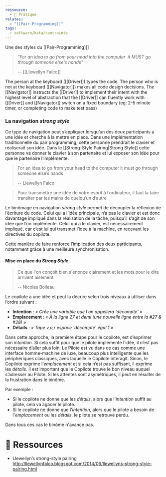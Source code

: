 ```yaml
---
ressource:
  - 🔧 Pratique
relates:
  - "[[Pair-Programming]]"
tags:
  - software/kata/contrainte
---
```

Une des styles du [[Pair-Programming]]]

> _"For an idea to go from your head into the computer_ 
> _it MUST go through someone else's hands"_
> 
> -- [[Llewellyn Falco]]

The person at the keyboard ([[Driver]]) types the code. 
The person who is not at the keyboard ([[Navigator]]) makes all code design decisions.
The [[Navigator]] instructs the [[Driver]] to implement their intent with the highest level of abstraction that the [[Driver]] can fluently work with.
[[Driver]] and [[Navigator]] switch on a fixed boundary (eg: 2-5 minute timer, or completing code to make test pass)

### La navigation _strong style_

Ce type de navigation peut s’appliquer lorsqu’un des deux participants a une idée et cherche à la mettre en place. Dans une implémentation traditionnelle du pair programming, cette personne prendrait le clavier et réaliserait son idée. Dans le [[Strong-Style Pairing|Strong Style]] cette personne va donner le clavier à son partenaire et lui exposer son idée pour que le partenaire l’implémente.

> For an idea to go from your head to the computer it must go through someone else’s hands
> 
> -- Llewellyn Falco

> Pour transmettre une idée de votre esprit à l’ordinateur, il faut la faire transiter par les mains de quelqu’un d’autre

Le binômage en navigation _strong style_ permet de découpler la réflexion de l’écriture du code. Celui qui a l’idée principale, n’a pas le clavier et est donc davantage impliqué dans la réalisation de la tâche, puisqu’il s’agit de son idée que l’on implémente. Celui qui a le clavier, est nécessairement impliqué, car c’est lui qui transmet l’idée à la machine, en recevant les directives du copilote.

Cette manière de faire renforce l’implication des deux participants, notamment grâce à une meilleure synchronisation.

#### Mise en place du _Strong Style_

> Ce que l'on conçoit bien s'énonce clairement et les mots pour le dire arrivent aisément.
> 
> -- Nicolas Boileau

Le copilote a une idée et peut la décrire selon trois niveaux à utiliser dans l’ordre suivant :

- **Intention** : _« Crée une variable que l'on appellera 'décompte' »_
- **Emplacement** : _« À la ligne 27 et demi (une nouvelle ligne entre la #27 & #28) »_
- **Détails** : _« Tape v,a,r espace 'décompte' égal 1 »_

Dans cette approche, la première étape pour le copilote, est d’exprimer son _intention_. Si cela suffit pour que le pilote implémente l’idée, il n’est pas nécessaire d’aller plus loin. Le Pilote est vu dans ce cas comme une interface homme-machine de luxe, beaucoup plus intelligente que les périphériques classiques, avec laquelle le Copilote interagit. Sinon, le Copilote exprime l’_emplacement_ et si cela n’est pas suffisant, il exprime les _détails_. Il est important que le Copilote trouve le bon niveau auquel s’adresser au Pilote. Si les attentes sont asymétriques, il peut en résulter de la frustration dans le binôme.

Par exemple :

- Si le copilote ne donne que les _détails_, alors que l'_intention_ suffit au pilote, cela va agacer le pilote.
- Si le copilote ne donne que l'_intention_, alors que le pilote a besoin de l'_emplacement_ ou les _détails_, le pilote se retrouve perdu.

Dans tous ces cas le binôme n'avance pas.

# 🔗 Ressources

- Llewellyn’s strong-style pairing
  http://llewellynfalco.blogspot.com/2014/06/llewellyns-strong-style-pairing.html 